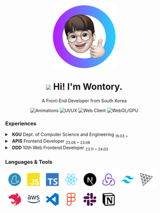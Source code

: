 <div align="center">
  <img src="images/memoji.png" width="200" height="200" />
  <h1><img src="https://media.giphy.com/media/hvRJCLFzcasrR4ia7z/giphy.gif" width="25px"> Hi! I'm Wontory.</h1>
  <p>A Front-End Developer from South Korea</p>
    
  ![Animations](https://img.shields.io/badge/animations-grey?style=for-the-badge&color=red)
  ![UI/UX](https://img.shields.io/badge/ui/ux-grey?style=for-the-badge&color=yellow)
  ![Web Client](https://img.shields.io/badge/web_client-grey?style=for-the-badge&color=green)
  ![WebGL/GPU](https://img.shields.io/badge/webgl/gpu-grey?style=for-the-badge&color=blue)
</div>

### Experiences

<details>
<summary>&ensp;<strong>KGU</strong> Dept. of Computer Science and Engineering <sub>19.03 ~ </sub></summary>

  > - **Grade** 3.86 / 4.5 (3.94)
  > - [**CS-HOME**](https://github.com/KGU-CS-HOME) 8th Team Leader <sub>23.01 ~ </sub>
</details>

<details>
<summary>&ensp;<strong>APIS</strong> Frontend Developer <sub>23.06 ~ 23.08</sub></summary>
  
  > - [**Unieum**](https://www.unieum.kr/) &nbsp; | &nbsp; [KYOWON AI Challenge 🥇](https://github.com/wontory/wontory/blob/master/documents/제2회%20교원그룹%20AI챌린지%20대회%20대상.pdf)  
</details>

<details>
<summary>&ensp;<strong>DDD</strong> 10th Web Frontend Developer <sub>23.11 ~ 24.03</sub></summary>
  
  > - [**WaggleWaggle**](https://waggle-dev.vercel.app/) &nbsp; | &nbsp; [Repository](https://github.com/DDD-Community/DDD-10-WABLE-WEB)
</details>

### Languages & Tools

<img src="/images/yarn-color.png" width="60" /><img src="/images/javascript-color.png" width="60" /><img src="/images/typescript-color.png" width="60" /><img src="/images/react-color.png" width="60" /><img src="/images/nextdotjs-color.png" width="60" /><img src="/images/redux-color.png" width="60" /><img src="/images/tailwindcss-color.png" width="60" /><img src="/images/threedotjs-color.png" width="60" /><img src="/images/nestjs-color.png" width="60" /><img src="/images/amazonaws-color.png" width="60" /><img src="/images/visualstudiocode-color.png" width="60" /><img src="/images/figma-color.png" width="60" /><img src="/images/slack-color.png" width="60" /><img src="/images/notion-color.png" width="60" />
